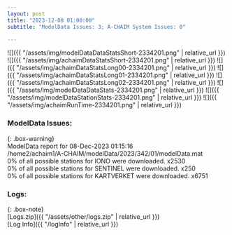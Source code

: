 ```yaml
---
layout: post
title: "2023-12-08 01:00:00"
subtitle: "ModelData Issues: 3; A-CHAIM System Issues: 0"

---
```


![]({{ "/assets/img/modelDataDataStatsShort-2334201.png" | relative_url }})
![]({{ "/assets/img/achaimDataStatsShort-2334201.png" | relative_url }})
![]({{ "/assets/img/achaimDataStatsLong00-2334201.png" | relative_url }})
![]({{ "/assets/img/achaimDataStatsLong01-2334201.png" | relative_url }})
![]({{ "/assets/img/achaimDataStatsLong02-2334201.png" | relative_url }})
![]({{ "/assets/img/modelDataDataStats-2334201.png" | relative_url }})
![]({{ "/assets/img/modelDataStationStats-2334201.png" | relative_url }})
![]({{ "/assets/img/achaimRunTime-2334201.png" | relative_url }})


### ModelData Issues:  
  
{: .box-warning}  
 ModelData report for 08-Dec-2023 01:15:16   
 /home2/achaim1/A-CHAIM/modelData/2023/342/01/modelData.mat   
 0% of all possible stations for IONO were downloaded. x2530   
 0% of all possible stations for SENTINEL were downloaded. x250   
 0% of all possible stations for KARTVERKET were downloaded. x6751   
  


### Logs:  
  
{: .box-note}  
[Logs.zip]({{ "/assets/other/logs.zip" | relative_url }})  
[Log Info]({{ "/logInfo" | relative_url }})  
